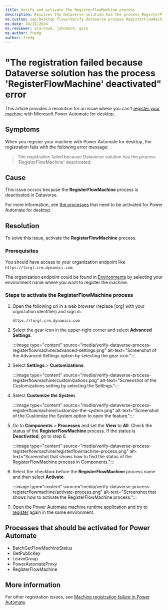```yaml
---
title: Verify and activate the RegisterFlowMachine process
description: Resolves the Dataverse solution has the process RegisterFlowMachine deactivated error that occurs when you register a machine with Microsoft Power Automate for desktop.
ms.custom: sap:Desktop flows\Verify dataverse process RegisterFlowMachine 
ms.date: 10/15/2024
ms.reviewer: alarnaud, johndund, guco
ms.author: fredg
author: fredg
---
```

# "The registration failed because Dataverse solution has the process 'RegisterFlowMachine' deactivated" error

This article provides a resolution for an issue where you can't [register your machine](/power-automate/desktop-flows/manage-machines#register-a-new-machine) with Microsoft Power Automate for desktop.

## Symptoms

When you register your machine with Power Automate for desktop, the registration fails with the following error message:

> The registration failed because Dataverse solution has the process 'RegisterFlowMachine' deactivated.

## Cause

This issue occurs because the **RegisterFlowMachine** process is deactivated in Dataverse.

For more information, see [the processes](#processes-that-should-be-activated-for-power-automate) that need to be activated for Power Automate for desktop.

## Resolution

To solve this issue, activate the **RegisterFlowMachine** process.

### Prerequisites

You should have access to your organization endpoint like `https://[org].crm.dynamics.com`.

The organization endpoint could be found in [Environments](https://admin.powerplatform.microsoft.com/environments) by selecting your environment name where you want to register the machine.

### Steps to activate the RegisterFlowMachine process

1. Open the following url in a web browser (replace [org] with your orgnization identifier) and sign in.

   `https://[org].crm.dynamics.com`

2. Select the gear icon in the upper-right corner and select **Advanced Settings**.

    :::image type="content" source="media/verify-dataverse-process-registerflowmachine/advanced-settings.png" alt-text="Screenshot of the Advanced Settings option by selecting the gear icon.":::

3. Select **Settings** > **Customizations**.

    :::image type="content" source="media/verify-dataverse-process-registerflowmachine/customizations.png" alt-text="Screenshot of the Customizations setting by selecting the Settings.":::

4. Select **Customize the System**.

    :::image type="content" source="media/verify-dataverse-process-registerflowmachine/customize-the-system.png" alt-text="Screenshot of the Customize the System option to open the feature.":::

5. Go to **Components** > **Processes** and set the **View**  to **All**. Check the status of the **RegisterFlowMachine** process. If the status is **Deactivated**, go to step 6.

    :::image type="content" source="media/verify-dataverse-process-registerflowmachine/registerflowmachine-process.png" alt-text="Screenshot that shows how to find the status of the RegisterFlowMachine process in Components.":::

6. Select the checkbox before the **RegisterFlowMachine** process name and then select **Activate**.

    :::image type="content" source="media/verify-dataverse-process-registerflowmachine/activate-process.png" alt-text="Screenshot that shows how to activate the RegisterFlowMachine process.":::

7. Open the Power Automate machine runtime application and try to [register](/power-automate/desktop-flows/manage-machines#register-a-new-machine) again in the same environment.

## Processes that should be activated for Power Automate

- BatchGetFlowMachineStatus
- GetPublicKey
- LeaveGroup
- PowerAutomateProxy
- RegisterFlowMachine

## More information

For other registration issues, see [Machine registration failure in Power Automate](desktop-flow-machine-registration-troubleshooting.md).
